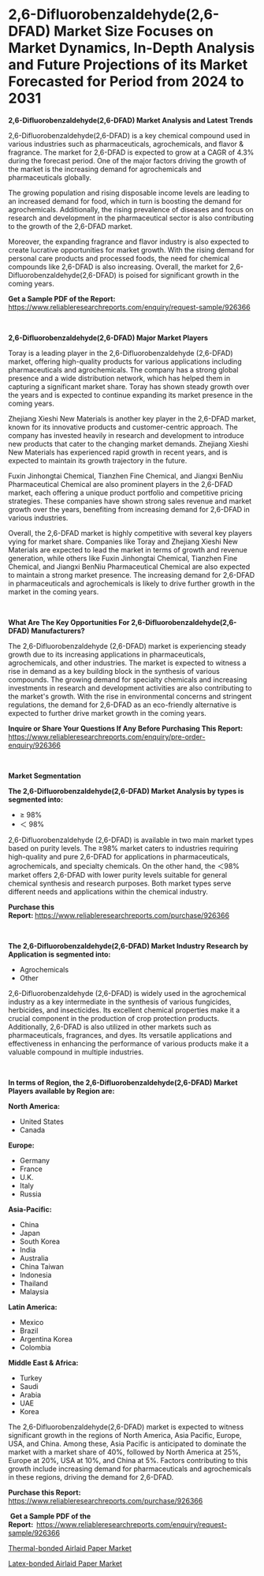 <p><h1>2,6-Difluorobenzaldehyde(2,6-DFAD) Market Size Focuses on Market Dynamics, In-Depth Analysis and Future Projections of its Market Forecasted for Period from 2024 to 2031</h1></p><p><strong>2,6-Difluorobenzaldehyde(2,6-DFAD) Market Analysis and Latest Trends</strong></p>
<p><p>2,6-Difluorobenzaldehyde(2,6-DFAD) is a key chemical compound used in various industries such as pharmaceuticals, agrochemicals, and flavor & fragrance. The market for 2,6-DFAD is expected to grow at a CAGR of 4.3% during the forecast period. One of the major factors driving the growth of the market is the increasing demand for agrochemicals and pharmaceuticals globally.</p><p>The growing population and rising disposable income levels are leading to an increased demand for food, which in turn is boosting the demand for agrochemicals. Additionally, the rising prevalence of diseases and focus on research and development in the pharmaceutical sector is also contributing to the growth of the 2,6-DFAD market.</p><p>Moreover, the expanding fragrance and flavor industry is also expected to create lucrative opportunities for market growth. With the rising demand for personal care products and processed foods, the need for chemical compounds like 2,6-DFAD is also increasing. Overall, the market for 2,6-Difluorobenzaldehyde(2,6-DFAD) is poised for significant growth in the coming years.</p></p>
<p><strong>Get a Sample PDF of the Report:&nbsp;</strong> <a href="https://www.reliableresearchreports.com/enquiry/request-sample/926366">https://www.reliableresearchreports.com/enquiry/request-sample/926366</a></p>
<p>&nbsp;</p>
<p><strong>2,6-Difluorobenzaldehyde(2,6-DFAD) Major Market Players</strong></p>
<p><p>Toray is a leading player in the 2,6-Difluorobenzaldehyde (2,6-DFAD) market, offering high-quality products for various applications including pharmaceuticals and agrochemicals. The company has a strong global presence and a wide distribution network, which has helped them in capturing a significant market share. Toray has shown steady growth over the years and is expected to continue expanding its market presence in the coming years.</p><p>Zhejiang Xieshi New Materials is another key player in the 2,6-DFAD market, known for its innovative products and customer-centric approach. The company has invested heavily in research and development to introduce new products that cater to the changing market demands. Zhejiang Xieshi New Materials has experienced rapid growth in recent years, and is expected to maintain its growth trajectory in the future.</p><p>Fuxin Jinhongtai Chemical, Tianzhen Fine Chemical, and Jiangxi BenNiu Pharmaceutical Chemical are also prominent players in the 2,6-DFAD market, each offering a unique product portfolio and competitive pricing strategies. These companies have shown strong sales revenue and market growth over the years, benefiting from increasing demand for 2,6-DFAD in various industries.</p><p>Overall, the 2,6-DFAD market is highly competitive with several key players vying for market share. Companies like Toray and Zhejiang Xieshi New Materials are expected to lead the market in terms of growth and revenue generation, while others like Fuxin Jinhongtai Chemical, Tianzhen Fine Chemical, and Jiangxi BenNiu Pharmaceutical Chemical are also expected to maintain a strong market presence. The increasing demand for 2,6-DFAD in pharmaceuticals and agrochemicals is likely to drive further growth in the market in the coming years.</p></p>
<p>&nbsp;</p>
<p><strong>What Are The Key Opportunities For 2,6-Difluorobenzaldehyde(2,6-DFAD) Manufacturers?</strong></p>
<p><p>The 2,6-Difluorobenzaldehyde (2,6-DFAD) market is experiencing steady growth due to its increasing applications in pharmaceuticals, agrochemicals, and other industries. The market is expected to witness a rise in demand as a key building block in the synthesis of various compounds. The growing demand for specialty chemicals and increasing investments in research and development activities are also contributing to the market's growth. With the rise in environmental concerns and stringent regulations, the demand for 2,6-DFAD as an eco-friendly alternative is expected to further drive market growth in the coming years.</p></p>
<p><strong>Inquire or Share Your Questions If Any Before Purchasing This Report:</strong> <a href="https://www.reliableresearchreports.com/enquiry/pre-order-enquiry/926366">https://www.reliableresearchreports.com/enquiry/pre-order-enquiry/926366</a></p>
<p>&nbsp;</p>
<p><strong>Market Segmentation</strong></p>
<p><strong>The 2,6-Difluorobenzaldehyde(2,6-DFAD) Market Analysis by types is segmented into:</strong></p>
<p><ul><li>≥ 98%</li><li>＜ 98%</li></ul></p>
<p><p>2,6-Difluorobenzaldehyde (2,6-DFAD) is available in two main market types based on purity levels. The ≥98% market caters to industries requiring high-quality and pure 2,6-DFAD for applications in pharmaceuticals, agrochemicals, and specialty chemicals. On the other hand, the ＜98% market offers 2,6-DFAD with lower purity levels suitable for general chemical synthesis and research purposes. Both market types serve different needs and applications within the chemical industry.</p></p>
<p><strong>Purchase this Report:&nbsp;</strong><a href="https://www.reliableresearchreports.com/purchase/926366">https://www.reliableresearchreports.com/purchase/926366</a></p>
<p>&nbsp;</p>
<p><strong>The 2,6-Difluorobenzaldehyde(2,6-DFAD) Market Industry Research by Application is segmented into:</strong></p>
<p><ul><li>Agrochemicals</li><li>Other</li></ul></p>
<p><p>2,6-Difluorobenzaldehyde (2,6-DFAD) is widely used in the agrochemical industry as a key intermediate in the synthesis of various fungicides, herbicides, and insecticides. Its excellent chemical properties make it a crucial component in the production of crop protection products. Additionally, 2,6-DFAD is also utilized in other markets such as pharmaceuticals, fragrances, and dyes. Its versatile applications and effectiveness in enhancing the performance of various products make it a valuable compound in multiple industries.</p></p>
<p>&nbsp;</p>
<p><strong>In terms of Region, the 2,6-Difluorobenzaldehyde(2,6-DFAD) Market Players available by Region are:</strong></p>
<p>
    <p> <strong> North America: </strong>
        <ul>
            <li>United States</li>
            <li>Canada</li>
        </ul>
        </p> 
    <p> <strong> Europe: </strong>
        <ul>
            <li>Germany</li>
            <li>France</li>
            <li>U.K.</li>
            <li>Italy</li>
            <li>Russia</li>
        </ul>
        </p> 
    <p> <strong> Asia-Pacific: </strong>
        <ul>
            <li>China</li>
            <li>Japan</li>
            <li>South Korea</li>
            <li>India</li>
            <li>Australia</li>
            <li>China Taiwan</li>
            <li>Indonesia</li>
            <li>Thailand</li>
            <li>Malaysia</li>
        </ul>
        </p> 
    <p> <strong> Latin America: </strong>
        <ul>
            <li>Mexico</li>
            <li>Brazil</li>
            <li>Argentina Korea</li>
            <li>Colombia</li>
        </ul>
        </p> 
    <p> <strong> Middle East & Africa: </strong>
        <ul>
            <li>Turkey</li>
            <li>Saudi</li>
            <li>Arabia</li>
            <li>UAE</li>
            <li>Korea</li>
        </ul>
    </p>
    </p>
<p><p>The 2,6-Difluorobenzaldehyde(2,6-DFAD) market is expected to witness significant growth in the regions of North America, Asia Pacific, Europe, USA, and China. Among these, Asia Pacific is anticipated to dominate the market with a market share of 40%, followed by North America at 25%, Europe at 20%, USA at 10%, and China at 5%. Factors contributing to this growth include increasing demand for pharmaceuticals and agrochemicals in these regions, driving the demand for 2,6-DFAD.</p></p>
<p><strong>Purchase this Report: </strong><a href="https://www.reliableresearchreports.com/purchase/926366">https://www.reliableresearchreports.com/purchase/926366</a></p>
<p>&nbsp;<strong>Get a Sample PDF of the Report:&nbsp;&nbsp;</strong><a href="https://www.reliableresearchreports.com/enquiry/request-sample/926366">https://www.reliableresearchreports.com/enquiry/request-sample/926366</a></p>
<p><strong></strong></p>
<p><p><a href="https://github.com/cecuraprangm/Market-Research-Report-List-1/blob/main/thermal-bonded-airlaid-paper-market.md">Thermal-bonded Airlaid Paper Market</a></p><p><a href="https://github.com/antony131rp/Market-Research-Report-List-2/blob/main/latex-bonded-airlaid-paper-market.md">Latex-bonded Airlaid Paper Market</a></p></p>